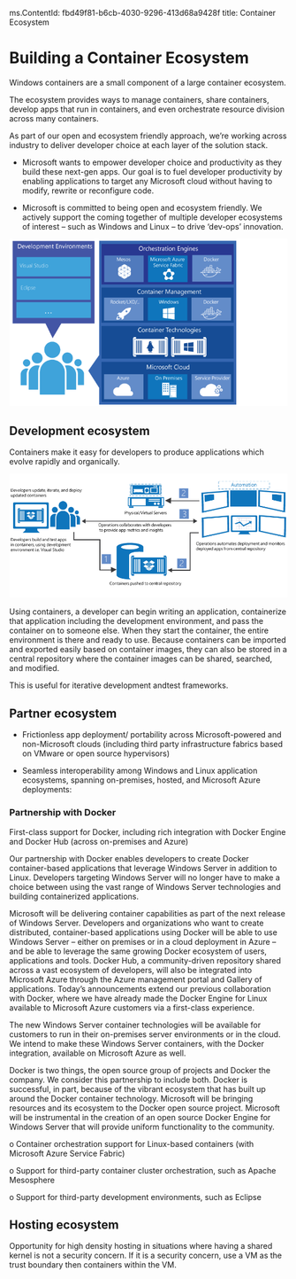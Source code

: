 ms.ContentId: fbd49f81-b6cb-4030-9296-413d68a9428f
title: Container Ecosystem


# Building a Container Ecosystem #

Windows containers are a small component of a large container ecosystem.

The ecosystem provides ways to manage containers, share containers, develop apps that run in containers, and even orchestrate resource division across many containers.

As part of our open and ecosystem friendly approach, we’re working across industry to deliver developer choice at each layer of the solution stack.     
* Microsoft wants to empower developer choice and productivity as they build these next-gen apps.  Our goal is to fuel developer productivity by enabling applications to target any Microsoft cloud without having to modify, rewrite or reconfigure code. 

* Microsoft is committed to being open and ecosystem friendly.  We actively support the coming together of multiple developer ecosystems of interest – such as Windows and Linux – to drive ‘dev-ops’ innovation. 


![](media/containerEcosystem.png)

## Development ecosystem ##

Containers make it easy for developers to produce applications which evolve rapidly and organically. 

![](media/devCreateDeployManage.png)

Using containers, a developer can begin writing an application, containerize that application including the development environment, and pass the container on to someone else. When they start the container, the entire environment is there and ready to use. Because containers can be imported and exported easily based on container images, they can also be stored in a central repository where the container images can be shared, searched, and modified.

This is useful for iterative development andtest frameworks.

## Partner ecosystem ##

* Frictionless app deployment/ portability across Microsoft-powered and non-Microsoft clouds (including third party infrastructure fabrics based on VMware or open source hypervisors) 

* Seamless interoperability among Windows and Linux application ecosystems, spanning on-premises, hosted, and Microsoft Azure deployments: 
### Partnership with Docker ###

First-class support for Docker, including rich integration with Docker Engine and Docker Hub (across on-premises and Azure) 

Our partnership with Docker enables developers to create Docker container-based applications that leverage Windows Server in addition to Linux. Developers targeting Windows Server will no longer have to make a choice between using the vast range of Windows Server technologies and building containerized applications.  

Microsoft will be delivering container capabilities as part of the next release of Windows Server. Developers and organizations who want to create distributed, container-based applications using Docker will be able to use Windows Server – either on premises or in a cloud deployment in Azure – and be able to leverage the same growing Docker ecosystem of users, applications and tools.  Docker Hub, a community-driven repository shared across a vast ecosystem of developers, will also be integrated into Microsoft Azure through the Azure management portal and Gallery of applications. Today’s announcements extend our previous collaboration with Docker, where we have already made the Docker Engine for Linux available to Microsoft Azure customers via a first-class experience.  

The new Windows Server container technologies will be available for customers to run in their on-premises server environments or in the cloud. We intend to make these Windows Server containers, with the Docker integration, available on Microsoft Azure as well. 

Docker is two things, the open source group of projects and Docker the company. We consider this partnership to include both. Docker is successful, in part, because of the vibrant ecosystem that has built up around the Docker container technology. Microsoft will be bringing resources and its ecosystem to the Docker open source project.  Microsoft will be instrumental in the creation of an open source Docker Engine for Windows Server that will provide uniform functionality to the community.  



o Container orchestration support for Linux-based containers (with Microsoft Azure Service Fabric) 

o Support for third-party container cluster orchestration, such as Apache Mesosphere  

o Support for third-party development environments, such as Eclipse


## Hosting ecosystem ##

Opportunity for high density hosting in situations where having a shared kernel is not a security concern. If it is a security concern, use a VM as the trust boundary then containers within the VM.
